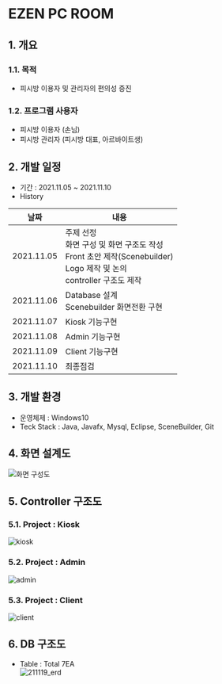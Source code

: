 # EZEN PC ROOM

## 1. 개요
### 1.1. 목적
- 피시방 이용자 및 관리자의 편의성 증진

### 1.2. 프로그램 사용자
- 피시방 이용자 (손님)
- 피시방 관리자 (피시방 대표, 아르바이트생)

## 2. 개발 일정
- 기간 : 2021.11.05 ~ 2021.11.10  
- History

|날짜|내용|
|----|----|
|2021.11.05|주제 선정 <br>화면 구성 및 화면 구조도 작성<br>Front 초안 제작(Scenebuilder)</br>Logo 제작 및 논의<br>controller 구조도 제작</br>|
|2021.11.06|Database 설계 <br> Scenebuilder 화면전환 구현|
|2021.11.07|Kiosk 기능구현
|2021.11.08|Admin 기능구현
|2021.11.09|Client 기능구현
|2021.11.10|최종점검|

  
## 3. 개발 환경
- 운영체제 : Windows10  
- Teck Stack : Java, Javafx, Mysql, Eclipse, SceneBuilder, Git  

## 4. 화면 설계도  
![화면 구성도](https://user-images.githubusercontent.com/87436495/142762712-17313b47-4608-425c-9294-7437abf2d847.PNG)

## 5. Controller 구조도  
### 5.1. Project : Kiosk  
![kiosk](https://user-images.githubusercontent.com/87436495/142762315-4e65330e-3ecb-44f2-a4cf-8633015ab73e.PNG)

### 5.2. Project : Admin  
![admin](https://user-images.githubusercontent.com/87436495/142762378-92cf73c5-05f9-44b3-9453-a6a155ac5840.PNG)

### 5.3. Project : Client  
![client](https://user-images.githubusercontent.com/87436495/142762387-c6fa9b56-8aa5-4e9d-b09e-cb1bcbbe68b7.PNG)

## 6. DB 구조도  
- Table : Total 7EA  
![211119_erd](https://user-images.githubusercontent.com/87436495/142559102-8652b249-c012-49e9-bef6-6fde86fbe444.png)
